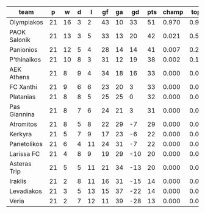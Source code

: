 |     team     | p  | w  | d | l  | gf | ga | gd  | pts | champ | top2  | top3  | top4  |  5-7  | bot4  | bot3  | bot2  |
|--------------|----|----|---|----|----|----|-----|-----|-------|-------|-------|-------|-------|-------|-------|-------|
| Olympiakos   | 21 | 16 | 3 |  2 | 43 | 10 |  33 |  51 | 0.970 | 0.997 | 1.000 | 1.000 | 0.000 | 0.000 | 0.000 | 0.000|
| PAOK Salonik | 21 | 13 | 3 |  5 | 33 | 13 |  20 |  42 | 0.021 | 0.547 | 0.820 | 0.951 | 0.049 | 0.000 | 0.000 | 0.000|
| Panionios    | 21 | 12 | 5 |  4 | 28 | 14 |  14 |  41 | 0.007 | 0.292 | 0.655 | 0.885 | 0.114 | 0.000 | 0.000 | 0.000|
| P'thinaikos  | 21 | 10 | 8 |  3 | 31 | 12 |  19 |  38 | 0.002 | 0.139 | 0.400 | 0.731 | 0.261 | 0.000 | 0.000 | 0.000|
| AEK Athens   | 21 |  8 | 9 |  4 | 34 | 18 |  16 |  33 | 0.000 | 0.017 | 0.070 | 0.201 | 0.651 | 0.000 | 0.000 | 0.000|
| FC Xanthi    | 21 |  9 | 6 |  6 | 23 | 20 |   3 |  33 | 0.000 | 0.006 | 0.041 | 0.152 | 0.682 | 0.000 | 0.000 | 0.000|
| Platanias    | 21 |  8 | 8 |  5 | 25 | 25 |   0 |  32 | 0.000 | 0.002 | 0.008 | 0.041 | 0.527 | 0.000 | 0.000 | 0.000|
| Pas Giannina | 21 |  8 | 7 |  6 | 24 | 21 |   3 |  31 | 0.000 | 0.001 | 0.006 | 0.036 | 0.547 | 0.000 | 0.000 | 0.000|
| Atromitos    | 21 |  8 | 5 |  8 | 22 | 29 |  -7 |  29 | 0.000 | 0.000 | 0.000 | 0.003 | 0.151 | 0.005 | 0.000 | 0.000|
| Kerkyra      | 21 |  5 | 7 |  9 | 17 | 23 |  -6 |  22 | 0.000 | 0.000 | 0.000 | 0.000 | 0.006 | 0.157 | 0.042 | 0.008|
| Panetolikos  | 21 |  6 | 4 | 11 | 24 | 31 |  -7 |  22 | 0.000 | 0.000 | 0.000 | 0.000 | 0.010 | 0.118 | 0.032 | 0.006|
| Larissa FC   | 21 |  4 | 8 |  9 | 19 | 29 | -10 |  20 | 0.000 | 0.000 | 0.000 | 0.000 | 0.001 | 0.505 | 0.178 | 0.041|
| Asteras Trip | 21 |  5 | 5 | 11 | 21 | 34 | -13 |  20 | 0.000 | 0.000 | 0.000 | 0.000 | 0.003 | 0.338 | 0.116 | 0.031|
| Iraklis      | 21 |  2 | 8 | 11 | 16 | 31 | -15 |  14 | 0.000 | 0.000 | 0.000 | 0.000 | 0.000 | 0.928 | 0.805 | 0.488|
| Levadiakos   | 21 |  3 | 5 | 13 | 15 | 37 | -22 |  14 | 0.000 | 0.000 | 0.000 | 0.000 | 0.000 | 0.963 | 0.880 | 0.614|
| Veria        | 21 |  2 | 7 | 12 | 11 | 39 | -28 |  13 | 0.000 | 0.000 | 0.000 | 0.000 | 0.000 | 0.985 | 0.946 | 0.811|

